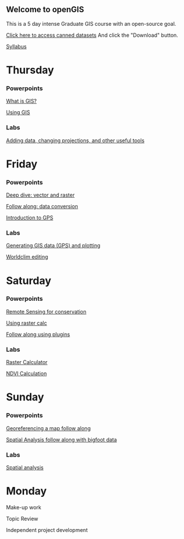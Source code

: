 ## Welcome to openGIS
This is a 5 day intense Graduate GIS course with an open-source goal.

[Click here to access canned datasets](https://github.com/Pgalante/openGIS/blob/master/files/dataZip.zip)
And click the "Download" button.

[Syllabus](BISC7529_syllabus.pdf)

# Thursday
### Powerpoints
[What is GIS?](1_What_is_GIS.pdf)

[Using GIS](2_Using_GIS.pdf)

### Labs
[Adding data, changing projections, and other useful tools](addingDataProjectionsGIStools.pdf)

# Friday
### Powerpoints

[Deep dive: vector and raster](Deep_dive_vector_raster.pdf)

[Follow along: data conversion](raster_vector_conversions.pdf)

[Introduction to GPS](3_GPS_RS.pdf)

### Labs
[Generating GIS data (GPS) and plotting](GPS_to_GIS.pdf)

[Worldclim editing](WorldClimCrop.pdf)

# Saturday
### Powerpoints
[Remote Sensing for conservation](RemoteSensing_conservation.pdf)

[Using raster calc](Raster_calculator.pdf)

[Follow along using plugins](Plugin_followAlong.pdf)

### Labs
[Raster Calculator](rasterCalcRS.pdf)

[NDVI Calculation](NDVI.pdf)

# Sunday
### Powerpoints
[Georeferencing a map follow along](GeoreferenceMap.pdf)

[Spatial Analysis follow along with bigfoot data](SpatialAnalysisfollowAlong.pdf)

### Labs
[Spatial analysis](spatialAnalysis.pdf)

# Monday
Make-up work

Topic Review

Independent project development 



<!-- -->